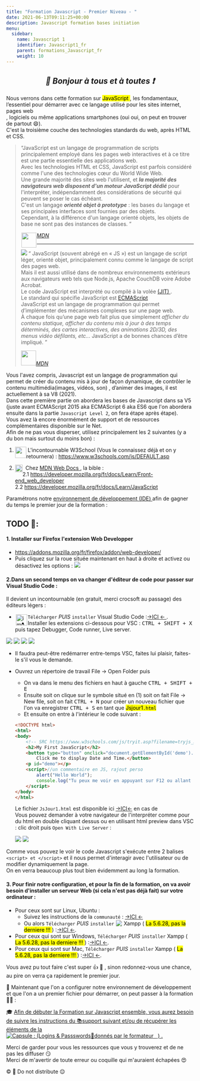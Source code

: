 ```yaml
---
title: "Formation Javascript - Premier Niveau - "
date: 2021-06-13T09:11:25+00:00
description: Javascript formation bases initiation
menu:
  sidebar:
    name: Javascript 1
    identifier: Javascript1_fr
    parent: formations_Javascript_fr
    weight: 10
---
```

*<center>:loudspeaker: Bonjour à tous et à toutes :heavy_exclamation_mark:</center>*
-

<div class="d-sm-block alert alert-info text-center" > 
<i class="fas fa-info-circle " style="color: orange;"></i> Nous verrons dans cette formation sur <mark><i class="fa-brands fa-js fa-beat"></i> JavaScript </mark> , les fondamentaux, l’essentiel pour démarrer avec ce langage utilisé pour les <i class="fas fa-sitemap"></i> sites internet, <i class="fas fa-file-code"></i> pages web<br/> ,<i class="fas fa-desktop"></i> logiciels ou même <i class="fas fa-mobile-alt"></i> applications smartphones (oui oui, on peut en trouver de partout 😄).<br/> 
C'est la troisième couche des technologies standards du web, après HTML et CSS.
</div>

> “JavaScript est un langage de programmation de scripts principalement employé dans les pages web interactives et à ce titre est une partie essentielle des applications web.  
> Avec les technologies HTML et CSS, JavaScript est parfois considéré comme l'une des technologies cœur du World Wide Web.  
> Une grande majorité des sites web l'utilisent, et <strong><i>la majorité des navigateurs web disposent d'un moteur JavaScript dédié </strong></i>pour l'interpréter, indépendamment des considérations de sécurité qui peuvent se poser le cas échéant.  
> C'est un langage <strong><i>orienté objet à prototype</i></strong> : les bases du langage et ses principales interfaces sont fournies par des objets.  
> Cependant, à la différence d'un langage orienté objets, les objets de base ne sont pas des instances de classes. ”
>
> <cite>[<img  style="float:left; margin: 1px;"  height="40px" src="https://blog.mozilla.org/opendesign/files/2017/06/logo-1000x256.png">MDN <i class="fas fa-external-link-alt"></i>](https://fr.wikipedia.org/wiki/JavaScript "Définition à lire pour bien comprendre")</cite>
>
> <hr/>
>
> <img  src="cake.png" class="img-fluid float-right" style="max-width: 250px;  height: auto;"> “ JavaScript (souvent abrégé en « JS ») est un langage de script léger, orienté objet, principalement connu comme le langage de script des pages web.  
> Mais il est aussi utilisé dans de nombreux environnements extérieurs aux navigateurs web tels que Node.js, Apache CouchDB voire Adobe Acrobat.  
> Le code JavaScript est interprété ou compilé à la volée [(JIT) <i class="fas fa-external-link-alt"></i>](https://fr.wikipedia.org/wiki/Compilation_%C3%A0_la_vol%C3%A9e).  
> Le standard qui spécifie JavaScript est [ECMAScript <i class="fas fa-external-link-alt"></i>](https://developer.mozilla.org/fr/docs/Web/JavaScript/Language_Resources "les différentes spécifications du langage et ses versions")  
> JavaScript est un langage de programmation qui permet d’implémenter des mécanismes complexes sur une page web.  
> À chaque fois qu’une page web fait plus que simplement _afficher du contenu statique, afficher du contenu mis à jour à des temps déterminés, des cartes interactives, des animations 2D/3D, des menus vidéo défilants, etc..._
> JavaScript a de bonnes chances d’être impliqué.
> ”
>
> <cite>[<img style="-webkit-user-select: none; margin: auto; " height="40px" src="https://blog.mozilla.org/opendesign/files/2017/06/logo-1000x256.png">MDN <i class="fas fa-external-link-alt"></i>](https://developer.mozilla.org/fr/docs/Web/JavaScript "Définition à lire pour bien comprendre")</cite>

Vous l'avez compris, Javascript est un langage de programmation qui permet de créer du contenu mis à jour de façon dynamique, de contrôler le contenu multimédia(images, vidéos, son) , d’animer des images, il est actuellement à sa V8 (2021).  
Dans cette première partie on abordera les bases de Javascript dans sa V5 (juste avant ECMAScript 2015 aka ECMAScript 6 aka ES6 que l'on abordera ensuite dans la partie `Javascript Level 2`, on fera étape après étape).  
Vous avez là encore énormément de support et de ressources complémentaires disponible sur le Net.  
Afin de ne pas vous disperser, utilisez principalement les 2 suivantes (y a du bon mais surtout du moins bon) :

1. <img  height="30px" style="vertical-align:top; float:left; "  src="/files/images/W3Schools_logo.svg.png" alt="">&nbsp;L'incontournable W3School (Vous le connaissez déjà et on y retournera) : https://www.w3schools.com/js/DEFAULT.asp

2. <img  height="20px"  style="vertical-align:top;float:left;"  src="/files/images/MDN_h50.png" alt="MDN ">&nbsp; Chez [MDN Web Docs <i class="fas fa-external-link-alt"></i>](https://fr.wikipedia.org/wiki/MDN_Web_Docs "Définition de MDN web docs, Mozilla et Google collaborent à la diffusion de ressources pédagogiques"), la bible :  
   2.1 https://developer.mozilla.org/fr/docs/Learn/Front-end_web_developer  
   2.2 https://developer.mozilla.org/fr/docs/Learn/JavaScript

<div class="d-sm-block  alert alert-dark text-left" role="alert">

Paramétrons notre [environnement de développement (IDE) <i class="fas fa-external-link-alt"></i>](https://fr.wikipedia.org/wiki/Environnement_de_d%C3%A9veloppement) afin de gagner du temps le premier jour de la formation :

</div>

## <i class="fas fa-clipboard-list "></i> TODO :roller_coaster::

  <h4> 1. Installer sur Firefox l'extension Web Developper</h4>  

  - https://addons.mozilla.org/fr/firefox/addon/web-developer/  
  - Puis cliquez sur la roue <i class="fas fa-cog"></i> située maintenant en haut à droite et activez ou désactivez les options : ![](webdeb.png)

  <h4> 2.Dans un second temps on va changer d'éditeur de code pour passer sur Visual Studio Code : </h4>  Il devient un incontournable (en gratuit, merci crocsoft au passage) des éditeurs légers :

 - `Télécharger` _PUIS_ `installer` Visual Studio Code <img style="vertical-align:bottom;float:left;margin: 2px" height="30px" src="/files/images/Visual studio code logo.png" alt="img"> :[->ICI <i class="fas fa-external-link-alt"></i><- ](https://code.visualstudio.com/).
 - Installer les extensions <i class="fab fa-js-square fa-2x" style="vertical-align:bottom; color:orange"></i> ci-dessous pour VSC : <kbd>CTRL + SHIFT + X</kbd> puis tapez Debugger, Code runner, Live server.

  <div  class="row justify-content-start">
  <img src="extension1.png" >  
  <img src="extension2.png" >  
  <img src="extension3.png" >  
  <img src="extension4.png" >  
  </div>

  - Il faudra peut-être redémarrer entre-temps VSC, faites lui plaisir, faites-le s'il vous le demande.
  - Ouvrez un répertoire de travail File -> Open Folder puis
    - On va dans le menu des fichiers en haut à gauche <kbd>CTRL + SHIFT + E</kbd> 
    - Ensuite soit on clique sur le symbole situé en (1) soit on fait File -> New file, soit on fait <kbd>CTRL + N</kbd> pour  créer un nouveau fichier que l'on va enregistrer <kbd>CTRL + S</kbd> en tant que <mark> Jsjour1`.html` </mark>
    - Et ensuite on entre à l'intérieur le code suivant :

    ```html
    <!DOCTYPE html>
    <html>
    <body>
        <!-- SRC https://www.w3schools.com/js/tryit.asp?filename=tryjs_myfirst -->
        <h2>My First JavaScript</h2>
        <button type="button" onclick="document.getElementById('demo').innerHTML = Date()">
            Click me to display Date and Time.</button>
        <p id="demo"></p>
        <script>//un commentaire en JS, rajout perso
            alert("Hello World");
            console.log("Tu peux me voir en appuyant sur F12 ou allant dans les outils de dev de ton navigateur ;)");
        </script>
    </body>
    </html>
    ```

    Le fichier `JsJour1.html` est disponible ici [->ICI<-](Jsjour1.html) en cas de <i class="fas fa-briefcase-medical"></i>  
  Vous pouvez demander à votre navigateur de l'interpréter comme pour du html en double cliquant dessus ou en utilisant html preview dans VSC : clic droit puis `Open With Live Server` :  

      <div  class="row justify-content-start">
      <img src="rendu1.png">  
      <img src="rendu2.png">   
    </div>

  Comme vous pouvez le voir le code Javascript s'exécute entre 2 balises ` <script> et </script> ` et il nous permet d'interagir avec l'utilisateur ou de modifier dynamiquement la page.  
  On en verra beaucoup plus tout bien évidemment au long la formation.

<h4> 3. Pour finir notre configuration, et pour la fin de la formation, on va avoir besoin d'installer un serveur Web (si cela n'est pas déjà fait) sur votre ordinateur : </h4>

  - Pour ceux sont sur <i class="fa-brands fa-linux"></i> Linux,<i class="fa-brands fa-ubuntu"></i> Ubuntu :
    - Suivez les instructions de la `communauté` : [->ICI <i class="fas fa-external-link-alt"></i><- ](https://doc.ubuntu-fr.org/xampp)  
    - Ou alors `Télécharger` *PUIS* `installer` <img style="vertical-align: bottom; padding:1px" src="/files/images/xampp_30.png" > Xampp ( <mark>La 5.6.28, pas la derniere !!! </mark>) :[->ICI <i class="fas fa-external-link-alt"></i><-](https://sourceforge.net/projects/xampp/files/XAMPP%20Linux/5.6.28/).
  - Pour ceux qui sont sur <i class="fab fa-windows"></i> Windows, `Télécharger` *PUIS* `installer`  Xampp ( <mark>La 5.6.28, pas la derniere !!! </mark>) :[->ICI <i class="fas fa-external-link-alt"></i><-](https://sourceforge.net/projects/xampp/files/XAMPP%20Windows/5.6.28/).
  - Pour ceux qui sont sur <i class="fab fa-apple"></i> Mac, `Télécharger` *PUIS* `installer` Xampp ( <mark>La 5.6.28, pas la derniere !!! </mark>) :[->ICI <i class="fas fa-external-link-alt"></i><-](https://sourceforge.net/projects/xampp/files/XAMPP%20Mac%20OS%20X/5.6.28/).

<div class="d-sm-block  alert alert-success  text-left" role="alert">
Vous avez pu tout faire c'est super 👍 💪 , sinon redonnez-vous une chance, au pire on verra ça rapidement le premier jour.  

:speech_balloon: Maintenant que l'on a configurer notre environnement de développement et que l'on a un premier fichier pour démarrer, on peut passer à la formation :astronaut: :  


:mortar_board: [Afin de débuter la Formation sur <i class="fa-brands fa-js"></i> Javascript <i class="fa-brands fa-css3 fa-beat-fade"></i> ensemble, vous aurez besoin de suivre les instructions du :books:support suivant et/ou de récupérer les éléments de la <span style='display:FLEX;margin:0'> <img style="vertical-align: bottom;" src="/images/icones/w30/capsule_30.png" alt="C">apsule : (Logins & Passswords :closed_lock_with_key: donnés par le formateur &nbsp; <i class="fas fa-chalkboard-teacher"></i> &nbsp;)&nbsp; <i class="fas fa-external-link-alt"></i>.</span>](http://franpan.free.fr/formation/_javascript996 "lien vers le site contenant les fichiers de la formation")

</div>

Merci de garder pour vous les ressources que vous y trouverez et de ne pas les diffuser :smirk:  
Merci de m'avertir de toute erreur ou coquille qui m'auraient échapées :heart_eyes:

:copyright: :no_entry_sign: Do not distribute :relieved:

